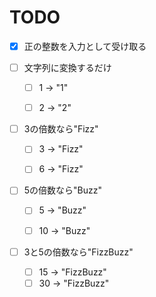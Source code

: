 TODO
===============================

- [x] 正の整数を入力として受け取る

- [ ] 文字列に変換するだけ
    - [ ] 1 -> "1"
    - [ ] 2 -> "2"


- [ ] 3の倍数なら"Fizz"
    - [ ] 3 -> "Fizz"
    - [ ] 6 -> "Fizz"


- [ ] 5の倍数なら"Buzz"
    - [ ] 5 -> "Buzz"
    - [ ] 10 -> "Buzz"


- [ ] 3と5の倍数なら"FizzBuzz"
    - [ ] 15 -> "FizzBuzz"
    - [ ] 30 -> "FizzBuzz"